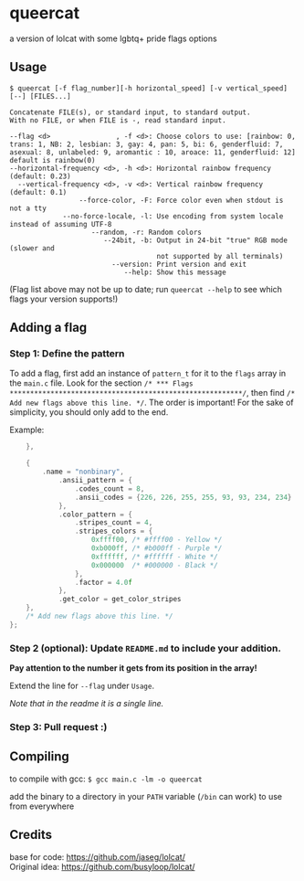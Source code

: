 # queercat
a version of lolcat with some lgbtq+ pride flags options

## Usage
`$ queercat [-f flag_number][-h horizontal_speed] [-v vertical_speed] [--] [FILES...]`  

```
Concatenate FILE(s), or standard input, to standard output.  
With no FILE, or when FILE is -, read standard input.

--flag <d>                , -f <d>: Choose colors to use: [rainbow: 0, trans: 1, NB: 2, lesbian: 3, gay: 4, pan: 5, bi: 6, genderfluid: 7, asexual: 8, unlabeled: 9, aromantic : 10, aroace: 11, genderfluid: 12] default is rainbow(0)
--horizontal-frequency <d>, -h <d>: Horizontal rainbow frequency (default: 0.23)  
  --vertical-frequency <d>, -v <d>: Vertical rainbow frequency (default: 0.1)  
                 --force-color, -F: Force color even when stdout is not a tty  
             --no-force-locale, -l: Use encoding from system locale instead of assuming UTF-8  
                    --random, -r: Random colors  
                       --24bit, -b: Output in 24-bit "true" RGB mode (slower and
                                    not supported by all terminals)  
                         --version: Print version and exit  
                            --help: Show this message
```
(Flag list above may not be up to date; run `queercat --help` to see which flags your version supports!)

## Adding a flag
### Step 1: Define the pattern
To add a flag, first add an instance of `pattern_t` for it to the `flags` array in the `main.c` file.
Look for the section `/* *** Flags *********************************************************/`, then find
`/* Add new flags above this line. */`. The order is important! For the sake of simplicity, you should
only add to the end.

Example:
``` c
    },

    {
        .name = "nonbinary",
            .ansii_pattern = {
                .codes_count = 8,
                .ansii_codes = {226, 226, 255, 255, 93, 93, 234, 234}
            },
            .color_pattern = {
                .stripes_count = 4,
                .stripes_colors = {
                    0xffff00, /* #ffff00 - Yellow */
                    0xb000ff, /* #b000ff - Purple */
                    0xffffff, /* #ffffff - White */
                    0x000000  /* #000000 - Black */
                },
                .factor = 4.0f
            },
            .get_color = get_color_stripes
    },
    /* Add new flags above this line. */
};
```

### Step 2 (optional): Update `README.md` to include your addition.
**Pay attention to the number it gets from its position in the array!**

Extend the line for `--flag` under `Usage`.

*Note that in the readme it is a single line.*

### Step 3: Pull request :)

## Compiling
to compile with gcc: `$ gcc main.c -lm -o queercat`  

add the binary to a directory in your `PATH` variable (`/bin` can work) to use from everywhere

## Credits
base for code: <https://github.com/jaseg/lolcat/>  
Original idea: <https://github.com/busyloop/lolcat/>
